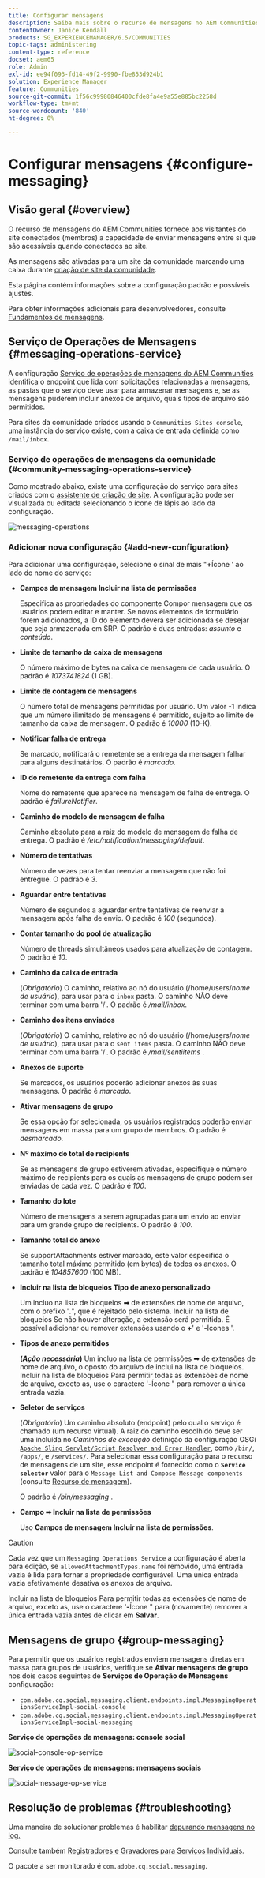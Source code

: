 ```yaml
---
title: Configurar mensagens
description: Saiba mais sobre o recurso de mensagens no AEM Communities que fornece a capacidade de visitantes do site conectados (membros) enviarem mensagens entre si.
contentOwner: Janice Kendall
products: SG_EXPERIENCEMANAGER/6.5/COMMUNITIES
topic-tags: administering
content-type: reference
docset: aem65
role: Admin
exl-id: ee94f093-fd14-49f2-9990-fbe853d924b1
solution: Experience Manager
feature: Communities
source-git-commit: 1f56c99980846400cfde8fa4e9a55e885bc2258d
workflow-type: tm+mt
source-wordcount: '840'
ht-degree: 0%

---
```


# Configurar mensagens {#configure-messaging}

## Visão geral {#overview}

O recurso de mensagens do AEM Communities fornece aos visitantes do site conectados (membros) a capacidade de enviar mensagens entre si que são acessíveis quando conectados ao site.

As mensagens são ativadas para um site da comunidade marcando uma caixa durante [criação de site da comunidade](/help/communities/sites-console.md).

Esta página contém informações sobre a configuração padrão e possíveis ajustes.

Para obter informações adicionais para desenvolvedores, consulte [Fundamentos de mensagens](/help/communities/essentials-messaging.md).

## Serviço de Operações de Mensagens {#messaging-operations-service}

A configuração [Serviço de operações de mensagens do AEM Communities](https://localhost:4502/system/console/configMgr/com.adobe.cq.social.messaging.client.endpoints.impl.MessagingOperationsServiceImpl) identifica o endpoint que lida com solicitações relacionadas a mensagens, as pastas que o serviço deve usar para armazenar mensagens e, se as mensagens puderem incluir anexos de arquivo, quais tipos de arquivo são permitidos.

Para sites da comunidade criados usando o `Communities Sites console`, uma instância do serviço existe, com a caixa de entrada definida como `/mail/inbox`.

### Serviço de operações de mensagens da comunidade {#community-messaging-operations-service}

Como mostrado abaixo, existe uma configuração do serviço para sites criados com o [assistente de criação de site](/help/communities/sites-console.md). A configuração pode ser visualizada ou editada selecionando o ícone de lápis ao lado da configuração.

![messaging-operations](assets/messaging-operations.png)

### Adicionar nova configuração {#add-new-configuration}

Para adicionar uma configuração, selecione o sinal de mais &quot;**+**&#x200B;Ícone &#39; ao lado do nome do serviço:

* **Campos de mensagem Incluir na lista de permissões**

  Especifica as propriedades do componente Compor mensagem que os usuários podem editar e manter. Se novos elementos de formulário forem adicionados, a ID do elemento deverá ser adicionada se desejar que seja armazenada em SRP. O padrão é duas entradas: *assunto* e *conteúdo*.

* **Limite de tamanho da caixa de mensagens**

  O número máximo de bytes na caixa de mensagem de cada usuário. O padrão é *1073741824* (1 GB).

* **Limite de contagem de mensagens**

  O número total de mensagens permitidas por usuário. Um valor -1 indica que um número ilimitado de mensagens é permitido, sujeito ao limite de tamanho da caixa de mensagem. O padrão é *10000* (10-K).

* **Notificar falha de entrega**

  Se marcado, notificará o remetente se a entrega da mensagem falhar para alguns destinatários. O padrão é *marcado*.

* **ID do remetente da entrega com falha**

  Nome do remetente que aparece na mensagem de falha de entrega. O padrão é *failureNotifier*.

* **Caminho do modelo de mensagem de falha**

  Caminho absoluto para a raiz do modelo de mensagem de falha de entrega. O padrão é */etc/notification/messaging/default*.

* **Número de tentativas**

  Número de vezes para tentar reenviar a mensagem que não foi entregue. O padrão é *3*.

* **Aguardar entre tentativas**

  Número de segundos a aguardar entre tentativas de reenviar a mensagem após falha de envio. O padrão é *100* (segundos).

* **Contar tamanho do pool de atualização**

  Número de threads simultâneos usados para atualização de contagem. O padrão é *10*.

* **Caminho da caixa de entrada**

  (*Obrigatório*) O caminho, relativo ao nó do usuário (/home/users/*nome de usuário*), para usar para o `inbox` pasta. O caminho NÃO deve terminar com uma barra &#39;/&#39;. O padrão é */mail/inbox*.

* **Caminho dos itens enviados**

  (*Obrigatório*) O caminho, relativo ao nó do usuário (/home/users/*nome de usuário*), para usar para o `sent items` pasta. O caminho NÃO deve terminar com uma barra &#39;/&#39;. O padrão é */mail/sentiitems* .

* **Anexos de suporte**

  Se marcados, os usuários poderão adicionar anexos às suas mensagens. O padrão é *marcado*.

* **Ativar mensagens de grupo**

  Se essa opção for selecionada, os usuários registrados poderão enviar mensagens em massa para um grupo de membros. O padrão é *desmarcado*.

* **Nº máximo do total de recipients**

  Se as mensagens de grupo estiverem ativadas, especifique o número máximo de recipients para os quais as mensagens de grupo podem ser enviadas de cada vez. O padrão é *100*.

* **Tamanho do lote**

  Número de mensagens a serem agrupadas para um envio ao enviar para um grande grupo de recipients. O padrão é *100*.

* **Tamanho total do anexo**

  Se supportAttachments estiver marcado, este valor especifica o tamanho total máximo permitido (em bytes) de todos os anexos. O padrão é *104857600* (100 MB).

* **Incluir na lista de bloqueios Tipo de anexo personalizado**

  Um incluo na lista de bloqueios ➡ de extensões de nome de arquivo, com o prefixo &#39;**.**&quot;, que é rejeitado pelo sistema. Incluir na lista de bloqueios Se não houver alteração, a extensão será permitida. É possível adicionar ou remover extensões usando o **+**&#39; e &#39;**-**&#x200B;Ícones &#39;.

* **Tipos de anexo permitidos**

  **(*Ação necessária*)** Um incluo na lista de permissões ➡ de extensões de nome de arquivo, o oposto do arquivo de inclui na lista de bloqueios. Incluir na lista de bloqueios Para permitir todas as extensões de nome de arquivo, exceto as, use o caractere &#39;**-**&#x200B;Ícone &quot; para remover a única entrada vazia.

* **Seletor de serviços**

  (*Obrigatório*) Um caminho absoluto (endpoint) pelo qual o serviço é chamado (um recurso virtual). A raiz do caminho escolhido deve ser uma incluída no *Caminhos de execução* definição da configuração OSGi [`Apache Sling Servlet/Script Resolver and Error Handler`](https://localhost:4502/system/console/configMgr/org.apache.sling.servlets.resolver.SlingServletResolver), como `/bin/`, `/apps/`, e `/services/`. Para selecionar essa configuração para o recurso de mensagens de um site, esse endpoint é fornecido como o **`Service selector`** valor para o `Message List and Compose Message components` (consulte [Recurso de mensagem](/help/communities/configure-messaging.md)).

  O padrão é */bin/messaging* .

* **Campo ➡ Incluir na lista de permissões**

  Uso **Campos de mensagem Incluir na lista de permissões**.

>[!CAUTION]
>
>Cada vez que um `Messaging Operations Service` a configuração é aberta para edição, se `allowedAttachmentTypes.name` foi removido, uma entrada vazia é lida para tornar a propriedade configurável. Uma única entrada vazia efetivamente desativa os anexos de arquivo.
>
>Incluir na lista de bloqueios Para permitir todas as extensões de nome de arquivo, exceto as, use o caractere &#39;**-**&#x200B;Ícone &quot; para (novamente) remover a única entrada vazia antes de clicar em **Salvar**.

## Mensagens de grupo {#group-messaging}

Para permitir que os usuários registrados enviem mensagens diretas em massa para grupos de usuários, verifique se **Ativar mensagens de grupo** nos dois casos seguintes de **Serviços de Operação de Mensagens** configuração:

* `com.adobe.cq.social.messaging.client.endpoints.impl.MessagingOperationsServiceImpl~social-console`
* `com.adobe.cq.social.messaging.client.endpoints.impl.MessagingOperationsServiceImpl~social-messaging`

**Serviço de operações de mensagens: console social**

![social-console-op-service](assets/social-console-op-service.png)

**Serviço de operações de mensagens: mensagens sociais**

![social-message-op-service](assets/social-message-op-service.png)

## Resolução de problemas {#troubleshooting}

Uma maneira de solucionar problemas é habilitar [depurando mensagens no log.](/help/sites-administering/troubleshooting.md)

Consulte também [Registradores e Gravadores para Serviços Individuais](/help/sites-deploying/configure-logging.md#loggers-and-writers-for-individual-services).

O pacote a ser monitorado é `com.adobe.cq.social.messaging`.
